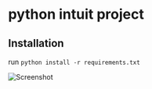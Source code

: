 # python intuit project

## Installation
run `python install -r requirements.txt`

![Screenshot](https://github.com/Malkhattab/python-intuit-project/assets/34592364/2022d4d9-c9f2-4f9d-b930-daeec84138ab)
